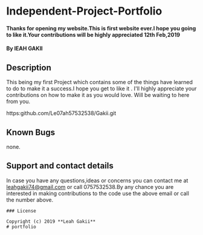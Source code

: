 # Independent-Project-Portfolio
#### Thanks for opening my website.This is first website ever.I hope you going to like it.Your contributions will be highly appreciated 12th Feb,2019
#### By **lEAH GAKII**
## Description
This being my first Project which  contains some of the things have learned to do to make it a success.I hope you get to like it . I'll highly appreciate your contributions on how to make it as you would love. Will be waiting to here from you.

https:github.com/Le07ah57532538/Gakii.git
## Known Bugs
none.

## Support and contact details
In case you have any questions,ideas or concerns you can contact me at leahgakii74@gmail.com or call 0757532538.By any chance you are interested in making contributions to the code use the above email or call the number above.

```
### License

Copyright (c) 2019 **Leah Gakii**
# portfolio
